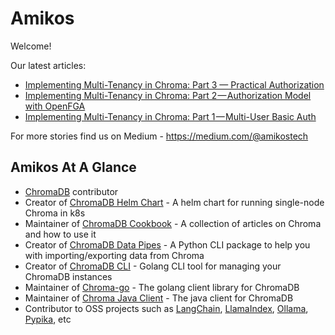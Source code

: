 # Amikos

Welcome!

Our latest articles:
- [Implementing Multi-Tenancy in Chroma: Part 3 — Practical Authorization](https://medium.com/@amikostech/implementing-multi-tenancy-in-chroma-part-3-practical-authorization-7839ccaebbb9)
- [Implementing Multi-Tenancy in Chroma: Part 2 — Authorization Model with OpenFGA](https://medium.com/@amikostech/implementing-multi-tenancy-in-chroma-part-2-authorization-model-with-openfga-7ee34297c5c1)
- [Implementing Multi-Tenancy in Chroma: Part 1 — Multi-User Basic Auth](https://medium.com/@amikostech/implementing-multi-tenancy-in-chroma-part-1-multi-user-basic-auth-a4e790f1254d)

For more stories find us on Medium - https://medium.com/@amikostech

## Amikos At A Glance

 - [ChromaDB](https://github.com/chroma-core/chroma) contributor
 - Creator of [ChromaDB Helm Chart](https://github.com/amikos-tech/chromadb-chart) - A helm chart for running single-node Chroma in k8s
 - Maintainer of [ChromaDB Cookbook](https://cookbook.chromadb.dev) - A collection of articles on Chroma and how to use it
 - Creator of [ChromaDB Data Pipes](https://datapipes.chromadb.dev) - A Python CLI package to help you with importing/exporting data from Chroma
 - Creator of [ChromaDB CLI](https://github.com/amikos-tech/chroma-cli) - Golang CLI tool for managing your ChromaDB instances
 - Maintainer of [Chroma-go](https://github.com/amikos-tech/chroma-go) - The golang client library for ChromaDB
 - Maintainer of [Chroma Java Client](https://github.com/amikos-tech/chromadb-java-client) - The java client for ChromaDB
 - Contributor to OSS projects such as [LangChain](https://github.com/langchain-ai/langchain), [LlamaIndex](https://github.com/run-llama/llama_index), [Ollama](https://github.com/ollama/ollama), [Pypika](https://github.com/kayak/pypika), etc

